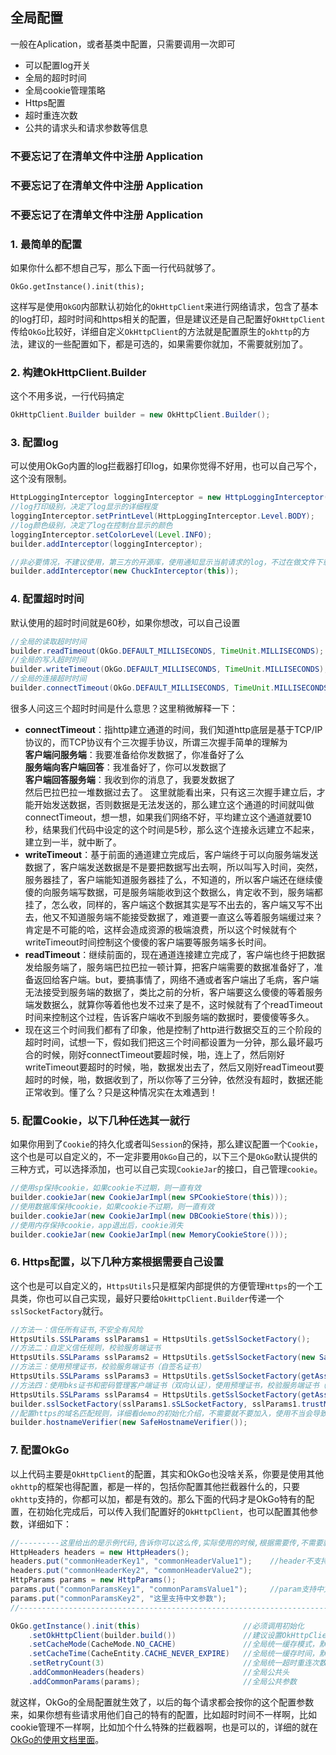 ## 全局配置
一般在Aplication，或者基类中配置，只需要调用一次即可
- 可以配置log开关
- 全局的超时时间
- 全局cookie管理策略
- Https配置
- 超时重连次数
- 公共的请求头和请求参数等信息

### 不要忘记了在清单文件中注册 Application
### 不要忘记了在清单文件中注册 Application
### 不要忘记了在清单文件中注册 Application

### 1. 最简单的配置
如果你什么都不想自己写，那么下面一行代码就够了。
```
OkGo.getInstance().init(this);
```
这样写是使用`OkGO`内部默认初始化的`OkHttpClient`来进行网络请求，包含了基本的log打印，超时时间和https相关的配置，但是建议还是自己配置好`OkHttpClient`传给`OkGo`比较好，详细自定义`OkHttpClient`的方法就是配置原生的`okhttp`的方法，建议的一些配置如下，都是可选的，如果需要你就加，不需要就别加了。

### 2. 构建OkHttpClient.Builder
这个不用多说，一行代码搞定
```java
OkHttpClient.Builder builder = new OkHttpClient.Builder();
```

### 3. 配置log
可以使用OkGo内置的log拦截器打印log，如果你觉得不好用，也可以自己写个，这个没有限制。
```java
HttpLoggingInterceptor loggingInterceptor = new HttpLoggingInterceptor("OkGo");
//log打印级别，决定了log显示的详细程度
loggingInterceptor.setPrintLevel(HttpLoggingInterceptor.Level.BODY);
//log颜色级别，决定了log在控制台显示的颜色
loggingInterceptor.setColorLevel(Level.INFO);
builder.addInterceptor(loggingInterceptor);

//非必要情况，不建议使用，第三方的开源库，使用通知显示当前请求的log，不过在做文件下载的时候，这个库好像有问题，对文件判断不准确
builder.addInterceptor(new ChuckInterceptor(this));
```

### 4. 配置超时时间
默认使用的超时时间就是60秒，如果你想改，可以自己设置
```java
//全局的读取超时时间
builder.readTimeout(OkGo.DEFAULT_MILLISECONDS, TimeUnit.MILLISECONDS); 
//全局的写入超时时间
builder.writeTimeout(OkGo.DEFAULT_MILLISECONDS, TimeUnit.MILLISECONDS);    
//全局的连接超时时间
builder.connectTimeout(OkGo.DEFAULT_MILLISECONDS, TimeUnit.MILLISECONDS);   
```
很多人问这三个超时时间是什么意思？这里稍微解释一下：
- **connectTimeout**：指http建立通道的时间，我们知道http底层是基于TCP/IP协议的，而TCP协议有个三次握手协议，所谓三次握手简单的理解为  
**客户端问服务端**：我要准备给你发数据了，你准备好了么  
**服务端向客户端回答**：我准备好了，你可以发数据了  
**客户端回答服务端**：我收到你的消息了，我要发数据了  
然后巴拉巴拉一堆数据过去了。
这里就能看出来，只有这三次握手建立后，才能开始发送数据，否则数据是无法发送的，那么建立这个通道的时间就叫做connectTimeout，想一想，如果我们网络不好，平均建立这个通道就要10秒，结果我们代码中设定的这个时间是5秒，那么这个连接永远建立不起来，建立到一半，就中断了。
- **writeTimeout**：基于前面的通道建立完成后，客户端终于可以向服务端发送数据了，客户端发送数据是不是要把数据写出去啊，所以叫写入时间，突然，服务器挂了，客户端能知道服务器挂了么，不知道的，所以客户端还在继续傻傻的向服务端写数据，可是服务端能收到这个数据么，肯定收不到，服务端都挂了，怎么收，同样的，客户端这个数据其实是写不出去的，客户端又写不出去，他又不知道服务端不能接受数据了，难道要一直这么等着服务端缓过来？肯定是不可能的哈，这样会造成资源的极端浪费，所以这个时候就有个writeTimeout时间控制这个傻傻的客户端要等服务端多长时间。
- **readTimeout**：继续前面的，现在通道连接建立完成了，客户端也终于把数据发给服务端了，服务端巴拉巴拉一顿计算，把客户端需要的数据准备好了，准备返回给客户端。but，要搞事情了，网络不通或者客户端出了毛病，客户端无法接受到服务端的数据了，类比之前的分析，客户端要这么傻傻的等着服务端发数据么，就算你等着他也发不过来了是不，这时候就有了个readTimeout时间来控制这个过程，告诉客户端收不到服务端的数据时，要傻傻等多久。
- 现在这三个时间我们都有了印象，他是控制了http进行数据交互的三个阶段的超时时间，试想一下，假如我们把这三个时间都设置为一分钟，那么最坏最巧合的时候，刚好connectTimeout要超时候，啪，连上了，然后刚好writeTimeout要超时的时候，啪，数据发出去了，然后又刚好readTimeout要超时的时候，啪，数据收到了，所以你等了三分钟，依然没有超时，数据还能正常收到。懂了么？只是这种情况实在太难遇到！

### 5. 配置Cookie，以下几种任选其一就行
如果你用到了`Cookie`的持久化或者叫`Session`的保持，那么建议配置一个`Cookie`，这个也是可以自定义的，不一定非要用`OkGo`自己的，以下三个是`OkGo`默认提供的三种方式，可以选择添加，也可以自己实现`CookieJar`的接口，自己管理`cookie`。
```java
//使用sp保持cookie，如果cookie不过期，则一直有效
builder.cookieJar(new CookieJarImpl(new SPCookieStore(this)));  
//使用数据库保持cookie，如果cookie不过期，则一直有效
builder.cookieJar(new CookieJarImpl(new DBCookieStore(this)));
//使用内存保持cookie，app退出后，cookie消失
builder.cookieJar(new CookieJarImpl(new MemoryCookieStore()));   
```

### 6. Https配置，以下几种方案根据需要自己设置
这个也是可以自定义的，`HttpsUtils`只是框架内部提供的方便管理`Https`的一个工具类，你也可以自己实现，最好只要给`OkHttpClient.Builder`传递一个`sslSocketFactory`就行。
```java
//方法一：信任所有证书,不安全有风险
HttpsUtils.SSLParams sslParams1 = HttpsUtils.getSslSocketFactory();
//方法二：自定义信任规则，校验服务端证书
HttpsUtils.SSLParams sslParams2 = HttpsUtils.getSslSocketFactory(new SafeTrustManager());
//方法三：使用预埋证书，校验服务端证书（自签名证书）
HttpsUtils.SSLParams sslParams3 = HttpsUtils.getSslSocketFactory(getAssets().open("srca.cer"));
//方法四：使用bks证书和密码管理客户端证书（双向认证），使用预埋证书，校验服务端证书（自签名证书）
HttpsUtils.SSLParams sslParams4 = HttpsUtils.getSslSocketFactory(getAssets().open("xxx.bks"), "123456", getAssets().open("yyy.cer"));
builder.sslSocketFactory(sslParams1.sSLSocketFactory, sslParams1.trustManager);
//配置https的域名匹配规则，详细看demo的初始化介绍，不需要就不要加入，使用不当会导致https握手失败
builder.hostnameVerifier(new SafeHostnameVerifier());
```

### 7. 配置OkGo
以上代码主要是`OkHttpClient`的配置，其实和OkGo也没啥关系，你要是使用其他`okhttp`的框架也得配置，都是一样的，包括你配置其他拦截器什么的，只要`okhttp`支持的，你都可以加，都是有效的。那么下面的代码才是OkGo特有的配置，在初始化完成后，可以传入我们配置好的`OkHttpClient`，也可以配置其他参数，详细如下：
```java
//---------这里给出的是示例代码,告诉你可以这么传,实际使用的时候,根据需要传,不需要就不传-------------//
HttpHeaders headers = new HttpHeaders();
headers.put("commonHeaderKey1", "commonHeaderValue1");    //header不支持中文，不允许有特殊字符
headers.put("commonHeaderKey2", "commonHeaderValue2");
HttpParams params = new HttpParams();
params.put("commonParamsKey1", "commonParamsValue1");     //param支持中文,直接传,不要自己编码
params.put("commonParamsKey2", "这里支持中文参数");
//-------------------------------------------------------------------------------------//

OkGo.getInstance().init(this)                       //必须调用初始化
    .setOkHttpClient(builder.build())               //建议设置OkHttpClient，不设置将使用默认的
    .setCacheMode(CacheMode.NO_CACHE)               //全局统一缓存模式，默认不使用缓存，可以不传
    .setCacheTime(CacheEntity.CACHE_NEVER_EXPIRE)   //全局统一缓存时间，默认永不过期，可以不传
    .setRetryCount(3)                               //全局统一超时重连次数，默认为三次，那么最差的情况会请求4次(一次原始请求，三次重连请求)，不需要可以设置为0
    .addCommonHeaders(headers)                      //全局公共头
    .addCommonParams(params);                       //全局公共参数
```

就这样，OkGo的全局配置就生效了，以后的每个请求都会按你的这个配置参数来，如果你想有些请求用他们自己的特有的配置，比如超时时间不一样啊，比如cookie管理不一样啊，比如加个什么特殊的拦截器啊，也是可以的，详细的就在[OkGo的使用文档里面](https://github.com/jeasonlzy/okhttp-OkGo/wiki/OkGo)。